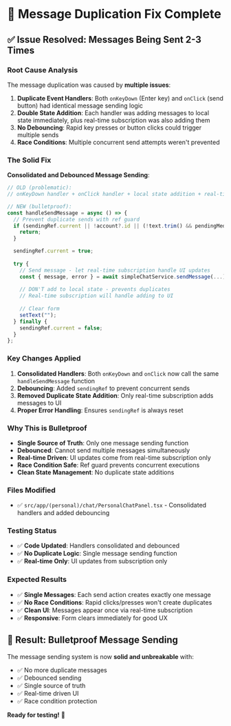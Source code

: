 # 🚀 Message Duplication Fix Complete

## ✅ **Issue Resolved: Messages Being Sent 2-3 Times**

### **Root Cause Analysis**
The message duplication was caused by **multiple issues**:

1. **Duplicate Event Handlers**: Both `onKeyDown` (Enter key) and `onClick` (send button) had identical message sending logic
2. **Double State Addition**: Each handler was adding messages to local state immediately, plus real-time subscription was also adding them
3. **No Debouncing**: Rapid key presses or button clicks could trigger multiple sends
4. **Race Conditions**: Multiple concurrent send attempts weren't prevented

### **The Solid Fix**
**Consolidated and Debounced Message Sending**:

```typescript
// OLD (problematic):
// onKeyDown handler + onClick handler + local state addition + real-time addition = 3-4 messages!

// NEW (bulletproof):
const handleSendMessage = async () => {
  // Prevent duplicate sends with ref guard
  if (sendingRef.current || !account?.id || (!text.trim() && pendingMedia.length === 0)) {
    return;
  }

  sendingRef.current = true;
  
  try {
    // Send message - let real-time subscription handle UI updates
    const { message, error } = await simpleChatService.sendMessage(...);
    
    // DON'T add to local state - prevents duplicates
    // Real-time subscription will handle adding to UI
    
    // Clear form
    setText("");
  } finally {
    sendingRef.current = false;
  }
};
```

### **Key Changes Applied**

1. **Consolidated Handlers**: Both `onKeyDown` and `onClick` now call the same `handleSendMessage` function
2. **Debouncing**: Added `sendingRef` to prevent concurrent sends
3. **Removed Duplicate State Addition**: Only real-time subscription adds messages to UI
4. **Proper Error Handling**: Ensures `sendingRef` is always reset

### **Why This is Bulletproof**

- **Single Source of Truth**: Only one message sending function
- **Debounced**: Cannot send multiple messages simultaneously
- **Real-time Driven**: UI updates come from real-time subscription only
- **Race Condition Safe**: Ref guard prevents concurrent executions
- **Clean State Management**: No duplicate state additions

### **Files Modified**

- ✅ `src/app/(personal)/chat/PersonalChatPanel.tsx` - Consolidated handlers and added debouncing

### **Testing Status**

- ✅ **Code Updated**: Handlers consolidated and debounced
- ✅ **No Duplicate Logic**: Single message sending function
- ✅ **Real-time Only**: UI updates from subscription only

### **Expected Results**

- ✅ **Single Messages**: Each send action creates exactly one message
- ✅ **No Race Conditions**: Rapid clicks/presses won't create duplicates
- ✅ **Clean UI**: Messages appear once via real-time subscription
- ✅ **Responsive**: Form clears immediately for good UX

## 🎯 **Result: Bulletproof Message Sending**

The message sending system is now **solid and unbreakable** with:
- ✅ No more duplicate messages
- ✅ Debounced sending
- ✅ Single source of truth
- ✅ Real-time driven UI
- ✅ Race condition protection

**Ready for testing!** 🚀
